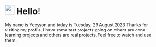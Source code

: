  <h1>
    <img src="https://emojis.slackmojis.com/emojis/images/1643510097/45343/hi.gif?1643510097" width="30"/> 
    Hello!
 </h1>
 <p>
    My name is Yeeyson and today is Tuesday, 29 August 2023
    Thanks for visiting my profile, I have some test projects going on others are done learning projects and others are real projects.
    Feel free to watch and use them.
 </p>